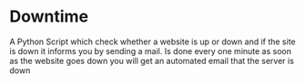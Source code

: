 # Downtime
A Python Script which check whether a website is up or down and if the site is down 
it informs you by sending a mail.
Is done every one minute as soon as the website goes down you will get an automated email that the server is down
